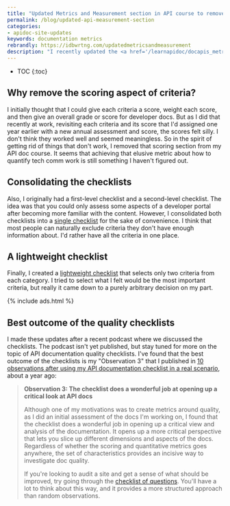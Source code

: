 ```yaml
---
title: "Updated Metrics and Measurement section in API course to remove scoring aspect"
permalink: /blog/updated-api-measurement-section
categories:
- apidoc-site-updates
keywords: documentation metrics
rebrandly: https://idbwrtng.com/updatedmetricsandmeasurement
description: "I recently updated the <a href='/learnapidoc/docapis_metrics_and_measurement.html'>Metrics and measurement</a> section of my API course to remove the section on scoring the various API documentation criteria. I also consolidated the first- and second-level checklists into a <a href='/learnapidoc/docapis_quality_checklist.html'>single checklist</a>."
---
```


* TOC
{:toc}

## Why remove the scoring aspect of criteria?

I initially thought that I could give each criteria a score, weight each score, and then give an overall grade or score for developer docs. But as I did that recently at work, revisiting each criteria and its score that I'd assigned one year earlier with a new annual assessment and score, the scores felt silly. I don't think they worked well and seemed meaningless. So in the spirit of getting rid of things that don't work, I removed that scoring section from my API doc course. It seems that achieving that elusive metric about how to quantify tech comm work is still something I haven't figured out.

## Consolidating the checklists

Also, I originally had a first-level checklist and a second-level checklist. The idea was that you could only assess some aspects of a developer portal after becoming more familiar with the content. However, I consolidated both checklists into a [single checklist](/learnapidoc/docapis_quality_checklist.html) for the sake of convenience. I think that most people can naturally exclude criteria they don't have enough information about. I'd rather have all the criteria in one place.

## A lightweight checklist

Finally, I created a [lightweight checklist](/learnapidoc/docapis_quality_checklist.html#short_version) that selects only two criteria from each category. I tried to select what I felt would be the most important criteria, but really it came down to a purely arbitrary decision on my part.

{% include ads.html %}

## Best outcome of the quality checklists

I made these updates after a recent podcast where we discussed the checklists. The podcast isn't yet published, but stay tuned for more on the topic of API documentation quality checklists. I've found that the best outcome of the checklists is my "Observation 3" that I published in [10 observations after using my API documentation checklist in a real scenario](/blog/observations-using-checklist/), about a year ago:

> **Observation 3: The checklist does a wonderful job at opening up a critical look at API docs**
>
> Although one of my motivations was to create metrics around quality, as I did an initial assessment of the docs I'm working on, I found that the checklist does a wonderful job in opening up a critical view and analysis of the documentation. It opens up a more critical perspective that lets you slice up different dimensions and aspects of the docs. Regardless of whether the scoring and quantitative metrics goes anywhere, the set of characteristics provides an incisive way to investigate doc quality.
>
> If you're looking to audit a site and get a sense of what should be improved, try going through the [checklist of questions](/learnapidoc/docapis_quality_checklist.html). You'll have a lot to think about this way, and it provides a more structured approach than random observations.
